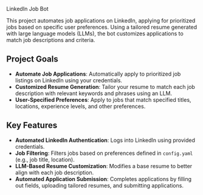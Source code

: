  LinkedIn Job Bot

This project automates job applications on LinkedIn, applying for prioritized jobs based on specific user preferences. Using a tailored resume generated with large language models (LLMs), the bot customizes applications to match job descriptions and criteria. 

## Project Goals
- **Automate Job Applications**: Automatically apply to prioritized job listings on LinkedIn using your credentials.
- **Customized Resume Generation**: Tailor your resume to match each job description with relevant keywords and phrases using an LLM.
- **User-Specified Preferences**: Apply to jobs that match specified titles, locations, experience levels, and other preferences.

## Key Features
- **Automated LinkedIn Authentication**: Logs into LinkedIn using provided credentials.
- **Job Filtering**: Filters jobs based on preferences defined in `config.yaml` (e.g., job title, location).
- **LLM-Based Resume Customization**: Modifies a base resume to better align with each job description.
- **Automated Application Submission**: Completes applications by filling out fields, uploading tailored resumes, and submitting applications.

